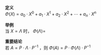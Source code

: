 **定义**  
 $\Phi(X)=a_0\cdot X^0+a_1\cdot X^1  
+a_2\cdot X^2+\cdots+a_n\cdot X^n$  
  
**举例**  
当 $X=\Lambda$ 时， $\Phi(\Lambda)=$  
  
**重要结论**  
若 $A=P\cdot\Lambda\cdot P^{-1}$ ，则 $\Phi(A)  
=P\cdot\Phi(\Lambda)\cdot P^{-1}$  
